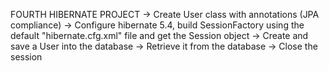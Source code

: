 FOURTH HIBERNATE PROJECT
-> Create User class with annotations (JPA compliance) 
-> Configure hibernate 5.4, build SessionFactory using the default "hibernate.cfg.xml" file and get the Session object
-> Create and save a User into the database
-> Retrieve it from the database
-> Close the session
